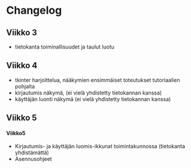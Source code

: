 # Changelog

## Viikko 3

- tietokanta toiminallisuudet ja taulut luotu

## Viikko 4

- tkinter harjoittelua, nääkymien ensimmäiset toteutukset tutoriaalien pohjalta
- kirjautumis näkymä, (ei vielä yhdistetty tietokannan kanssa)
- käyttäjän luonti näkymä (ei vielä yhdistetty tietokannan kanssa)

## Viikko 5

#### Viikko5
- Kirjautumis- ja käyttäjän luomis-ikkunat toimintakunnossa (tietokanta yhdistämättä)
- Asennusohjeet
